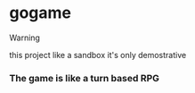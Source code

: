 # gogame
> [!WARNING]
> this project like a sandbox it's only demostrative

### The game is like a turn based RPG
